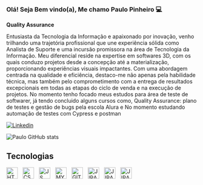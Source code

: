### Olá! Seja Bem vindo(a), Me chamo Paulo Pinheiro 💻
**Quality Assurance**

Entusiasta da Tecnologia da Informação e apaixonado por inovação, venho trilhando uma trajetória profissional que une experiência sólida como Analista de Suporte e uma incursão promissora na área de Tecnologia da Informação. Meu diferencial reside na expertise em softwares 3D, com os quais conduzo projetos desde a concepção até a materialização, proporcionando experiências visuais impactantes.
Com uma abordagem centrada na qualidade e eficiência, destaco-me não apenas pela habilidade técnica, mas também pelo comprometimento com a entrega de resultados excepcionais em todas as etapas do ciclo de venda e na execução de projetos.
No momento tenho focado meus estudos para área de teste de softwarer, já tendo concluido alguns cursos como, Quality Assurance: plano de testes e gestão de bugs pela escola Alura e No momento estudando automação de testes com Cypress e postman 

[![Linkedin](https://img.shields.io/badge/LinkedIn-0077B5?style=for-the-badge&logo=linkedin&logoColor=white)](https://www.linkedin.com/in/paulohpinheiro/)

![Paulo GitHub stats](https://github-readme-stats.vercel.app/api?username=Paulo-HP&show_icons=true&theme=gruvbox)

## Tecnologias
<img
  align="left"
  alt="HTML5"
  title="HTML5"
  width="30px"
  style="padding-right: 10px;"
  src="https://devicon-website.vercel.app/api/html5/original.svg" />

  <img
  align="left"
  alt="CSS"
  title="CSS"
  width="30px"
  style="padding-right: 10px;"
  src="https://devicon-website.vercel.app/api/css3/original.svg" />

  <img
  align="left"
  alt="JS"
  title="JS"
  width="30px"
  style="padding-right: 10px;"
  src="https://devicon-website.vercel.app/api/javascript/original.svg" />

  <img
  align="left"
  alt="MYSQL"
  title="MYSQL"
  width="30px"
  style="padding-right: 10px;"
  src="https://devicon-website.vercel.app/api/mysql/original.svg" />

  <img
  align="left"
  alt="GIT"
  title="GIT"
  width="30px"
  style="padding-right: 10px;"
  src="https://devicon-website.vercel.app/api/git/original.svg" />

  <img
  align="left"
  alt="JIRA"
  title="JIRA"
  width="30px"
  style="padding-right: 10px;"
  src="https://devicon-website.vercel.app/api/jira/original.svg" />

   <img 
  align="left"
  alt="JIRA"
  title="JIRA"
  width="30px"
  style="padding-right: 10px;"    
    src="https://private-user-images.githubusercontent.com/120729175/422515199-1c453a39-03bd-421d-9d8b-a1a97ab29e59.svg?jwt=eyJhbGciOiJIUzI1NiIsInR5cCI6IkpXVCJ9.eyJpc3MiOiJnaXRodWIuY29tIiwiYXVkIjoicmF3LmdpdGh1YnVzZXJjb250ZW50LmNvbSIsImtleSI6ImtleTUiLCJleHAiOjE3NDE4OTU3NzAsIm5iZiI6MTc0MTg5NTQ3MCwicGF0aCI6Ii8xMjA3MjkxNzUvNDIyNTE1MTk5LTFjNDUzYTM5LTAzYmQtNDIxZC05ZDhiLWExYTk3YWIyOWU1OS5zdmc_WC1BbXotQWxnb3JpdGhtPUFXUzQtSE1BQy1TSEEyNTYmWC1BbXotQ3JlZGVudGlhbD1BS0lBVkNPRFlMU0E1M1BRSzRaQSUyRjIwMjUwMzEzJTJGdXMtZWFzdC0xJTJGczMlMkZhd3M0X3JlcXVlc3QmWC1BbXotRGF0ZT0yMDI1MDMxM1QxOTUxMTBaJlgtQW16LUV4cGlyZXM9MzAwJlgtQW16LVNpZ25hdHVyZT0wMzQ2MTRiZGZmNmVjNTRhYjE4ZTI1MDY2MmZmM2QxN2ZkMTgxNzg3NTkwZTRkNWM2Y2U1ZGMzMDkyOGNlZWQxJlgtQW16LVNpZ25lZEhlYWRlcnM9aG9zdCJ9.8Xhi7RwMbiYyDNDJLz2OhRqq7iknSZHbITQXh7IGTLE" />

  <img
  align="left"
  alt="JIRA"
  title="JIRA"
  width="30px"
  style="padding-right: 10px;"
  src="https://private-user-images.githubusercontent.com/120729175/422516262-c27ea358-e351-48ff-ae0f-aa041bfa8d33.svg?jwt=eyJhbGciOiJIUzI1NiIsInR5cCI6IkpXVCJ9.eyJpc3MiOiJnaXRodWIuY29tIiwiYXVkIjoicmF3LmdpdGh1YnVzZXJjb250ZW50LmNvbSIsImtleSI6ImtleTUiLCJleHAiOjE3NDE4OTU5NjYsIm5iZiI6MTc0MTg5NTY2NiwicGF0aCI6Ii8xMjA3MjkxNzUvNDIyNTE2MjYyLWMyN2VhMzU4LWUzNTEtNDhmZi1hZTBmLWFhMDQxYmZhOGQzMy5zdmc_WC1BbXotQWxnb3JpdGhtPUFXUzQtSE1BQy1TSEEyNTYmWC1BbXotQ3JlZGVudGlhbD1BS0lBVkNPRFlMU0E1M1BRSzRaQSUyRjIwMjUwMzEzJTJGdXMtZWFzdC0xJTJGczMlMkZhd3M0X3JlcXVlc3QmWC1BbXotRGF0ZT0yMDI1MDMxM1QxOTU0MjZaJlgtQW16LUV4cGlyZXM9MzAwJlgtQW16LVNpZ25hdHVyZT1kNGE5NjNiYjQwOTRkMTgwZjY1YTQwZDU3NDJjMDY3MzRkMTQ0NzAzMTdjZGVkMDcyNThmYWZmZGVjMDg5ODQ3JlgtQW16LVNpZ25lZEhlYWRlcnM9aG9zdCJ9.bZJhe0R6Awr1q6A5osN8JBQLob1y3NmlMZ4xsXmP1Vc" />

  

  

 


  




  



  

        
          
  
          

